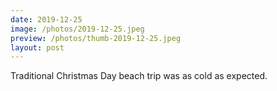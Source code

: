 ```yaml
---
date: 2019-12-25
image: /photos/2019-12-25.jpeg
preview: /photos/thumb-2019-12-25.jpeg
layout: post
---
```


Traditional Christmas Day beach trip was as cold as expected.

